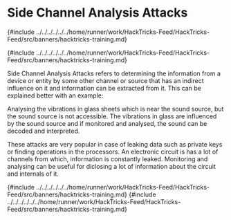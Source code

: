 # Side Channel Analysis Attacks 

{#include ../../../../../../home/runner/work/HackTricks-Feed/HackTricks-Feed/src/banners/hacktricks-training.md}

{#include ../../../../../../home/runner/work/HackTricks-Feed/HackTricks-Feed/src/banners/hacktricks-training.md}

Side Channel Analysis Attacks refers to determining the information from a device or entity by some other channel or source that has an indirect influence on it and information can be extracted from it. This can be explained better with an example: 

Analysing the vibrations in glass sheets which is near the sound source, but the sound source is not accessible. The vibrations in glass are influenced by the sound source and if monitored and analysed, the sound can be decoded and interpreted.

These attacks are very popular in case of leaking data such as private keys or finding operations in the processors. An electronic circuit is has a lot of channels from which, information is constantly leaked. Monitoring and analysing can be useful for diclosing a lot of information about the circuit and internals of it. 



{#include ../../../../../../home/runner/work/HackTricks-Feed/HackTricks-Feed/src/banners/hacktricks-training.md}
{#include ../../../../../../home/runner/work/HackTricks-Feed/HackTricks-Feed/src/banners/hacktricks-training.md}
